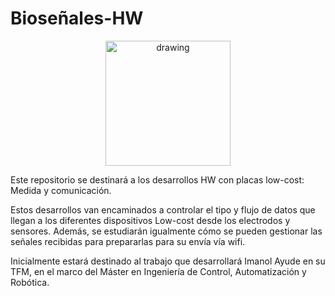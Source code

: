 # Bioseñales-HW

<p align="center">
<img src="https://user-images.githubusercontent.com/46607004/154055355-a45a597b-4c16-4460-a285-ad0554636bdf.png" alt="drawing" width="200"/>
</p>

Este repositorio se destinará a los desarrollos HW con placas low-cost: Medida y comunicación.

Estos desarrollos van encaminados a controlar el tipo y flujo de datos que llegan a los diferentes dispositivos Low-cost desde los electrodos y sensores. Además, se estudiarán igualmente cómo se pueden gestionar las señales recibidas para prepararlas para su envía vía wifi.

Inicialmente estará destinado al trabajo que desarrollará Imanol Ayude en su TFM, en el marco del Máster en Ingeniería de Control, Automatización y Robótica.
